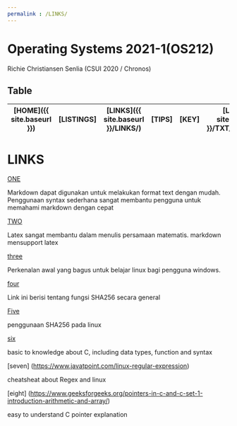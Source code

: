 ```yaml
---
permalink : /LINKS/
---
```


# Operating Systems 2021-1(OS212)
Richie Christiansen Senlia (CSUI 2020 / Chronos)

## Table

|[HOME]({{ site.baseurl }})|[LISTINGS]|[LINKS]({{ site.baseurl }}/LINKS/)|[TIPS]|[KEY]|[LOG]({{ site.baseurl }}/TXT/mylog.txt)|[GITHUB](https://github.com/rcsenlia/os212/)|
|---|---|----|----|---|---|---|

# LINKS

[ONE](https://www.markdownguide.org/getting-started/)

Markdown dapat digunakan untuk melakukan format text dengan mudah. Penggunaan syntax sederhana sangat membantu pengguna untuk memahami markdown dengan cepat

[TWO](https://www.latex-project.org/)

Latex sangat membantu dalam menulis persamaan matematis. markdown mensupport latex

[three](https://www.dedoimedo.com/computers/ultimate-linux-guide-for-windows-users.html)

Perkenalan awal yang bagus untuk belajar linux bagi pengguna windows.

[four](https://www.n-able.com/blog/sha-256-encryption)

Link ini berisi tentang fungsi SHA256 secara general

[Five](https://www.baeldung.com/linux/sha-256-from-command-line)

penggunaan SHA256 pada linux

[six](https://www.atnyla.com/tutorial/introduction-to-data-types-in-c/1/174)

basic to knowledge about C, including data types, function and syntax

[seven] (https://www.javatpoint.com/linux-regular-expression)

cheatsheat about Regex and linux

[eight] (https://www.geeksforgeeks.org/pointers-in-c-and-c-set-1-introduction-arithmetic-and-array/)

easy to understand C pointer explanation
